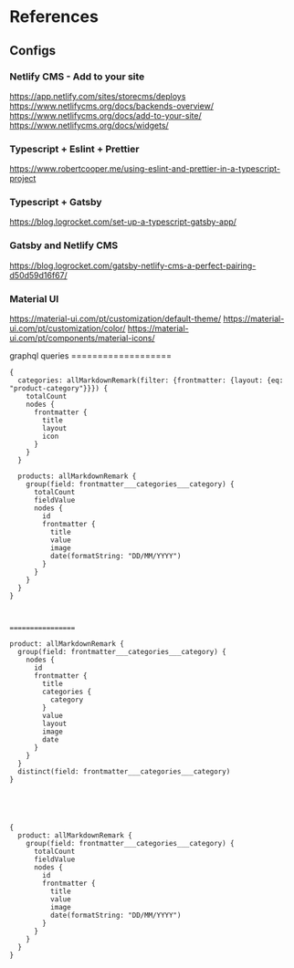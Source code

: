 # References

## Configs

### Netlify CMS - Add to your site

https://app.netlify.com/sites/storecms/deploys
https://www.netlifycms.org/docs/backends-overview/
https://www.netlifycms.org/docs/add-to-your-site/
https://www.netlifycms.org/docs/widgets/

### Typescript + Eslint + Prettier

https://www.robertcooper.me/using-eslint-and-prettier-in-a-typescript-project

### Typescript + Gatsby

https://blog.logrocket.com/set-up-a-typescript-gatsby-app/

### Gatsby and Netlify CMS

https://blog.logrocket.com/gatsby-netlify-cms-a-perfect-pairing-d50d59d16f67/

### Material UI

https://material-ui.com/pt/customization/default-theme/
https://material-ui.com/pt/customization/color/
https://material-ui.com/pt/components/material-icons/

graphql queries ===================

```
{
  categories: allMarkdownRemark(filter: {frontmatter: {layout: {eq: "product-category"}}}) {
    totalCount
    nodes {
      frontmatter {
        title
        layout
        icon
      }
    }
  }

  products: allMarkdownRemark {
    group(field: frontmatter___categories___category) {
      totalCount
      fieldValue
      nodes {
        id
        frontmatter {
          title
          value
          image
          date(formatString: "DD/MM/YYYY")
        }
      }
    }
  }
}



================

product: allMarkdownRemark {
  group(field: frontmatter___categories___category) {
    nodes {
      id
      frontmatter {
        title
        categories {
          category
        }
        value
        layout
        image
        date
      }
    }
  }
  distinct(field: frontmatter___categories___category)
}





{
  product: allMarkdownRemark {
    group(field: frontmatter___categories___category) {
      totalCount
      fieldValue
      nodes {
        id
        frontmatter {
          title
          value
          image
          date(formatString: "DD/MM/YYYY")
        }
      }
    }
  }
}
```
